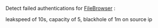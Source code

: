 Detect failed  authentications for [FileBrowser](https://filebrowser.org/) :

leakspeed of 10s, capacity of 5, blackhole of 1m on source ip

